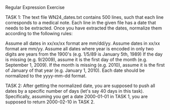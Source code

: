 Regular Expression Exercise

TASK 1:
The text file WN24_dates.txt contains 500 lines, such that each line corresponds to a medical note. Each line in the given file has a date that needs to be extracted. Once you have extracted the dates, normalize them according to the following rules:

Assume all dates in xx/xx/xx format are mm/dd/yy.
Assume dates in xx/xx format are mm/yy.
Assume all dates where year is encoded in only two digits are years from the 1900's (e.g. 1/5/89 is January 5th, 1989)
If the day is missing (e.g. 9/2009), assume it is the first day of the month (e.g. September 1, 2009).
If the month is missing (e.g. 2010), assume it is the first of January of that year (e.g. January 1, 2010).
Each date should be normalized to the yyyy-mm-dd format.

TASK 2: 
After getting the normalized date, you are supposed to push all dates by a specific number of days (let's say 40 days in this task). Specifically, assuming you get a date 2000-01-01 in TASK 1, you are supposed to return 2000-02-10 in TASK 2. 

